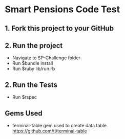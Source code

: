 # Smart Pensions Code Test

## 1. Fork this project to your GitHub

## 2. Run the project

- Navigate to SP-Challenge folder
- Run $bundle install
- Run $ruby lib/run.rb

## 2. Run the Tests

- Run $rspec

## Gems Used

- terminal-table gem used to create data table.
https://github.com/tj/terminal-table
